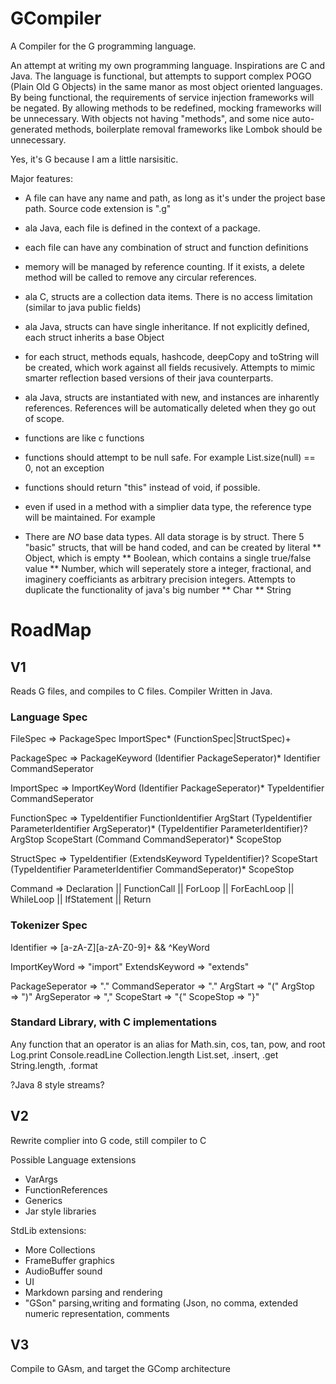 # GCompiler

A Compiler for the G programming language.

An attempt at writing my own programming language. Inspirations are C and Java. The language is functional, but attempts to support complex POGO (Plain Old G Objects) in the same manor as most object oriented languages. By being functional, the requirements of service injection frameworks will be negated. By allowing methods to be redefined, mocking frameworks will be unnecessary. With objects not having "methods", and some nice auto-generated methods, boilerplate removal frameworks like Lombok should be unnecessary.

Yes, it's G because I am a little narsisitic.

Major features:
* A file can have any name and path, as long as it's under the project base path. Source code extension is ".g"
* ala Java, each file is defined in the context of a package.
* each file can have any combination of struct and function definitions
* memory will be managed by reference counting. If it exists, a delete method will be called to remove any circular references.

* ala C, structs are a collection data items. There is no access limitation (similar to java public fields)
* ala Java, structs can have single inheritance. If not explicitly defined, each struct inherits a base Object
* for each struct, methods equals, hashcode, deepCopy and toString will be created, which work against all fields recusively. Attempts to mimic smarter reflection based versions of their java counterparts.
* ala Java, structs are instantiated with new, and instances are inharently references. References will be automatically deleted when they go out of scope.

* functions are like c functions
* functions should attempt to be null safe. For example List.size(null) == 0, not an exception
* functions should return "this" instead of void, if possible.
* even if used in a method with a simplier data type, the reference type will be maintained. For example




* There are *NO* base data types. All data storage is by struct. There 5 "basic" structs, that will be hand coded, and can be created by literal
** Object, which is empty
** Boolean, which contains a single true/false value
** Number, which will seperately store a integer, fractional, and imaginery coefficiants as arbitrary precision integers. Attempts to duplicate the functionality of java's big number
** Char
** String



# RoadMap
## V1
Reads G files, and compiles to C files. Compiler Written in Java.

### Language Spec
FileSpec => PackageSpec
        ImportSpec*
        (FunctionSpec|StructSpec)+
        
PackageSpec => PackageKeyword
               (Identifier PackageSeperator)* 
               Identifier
               CommandSeperator
               
ImportSpec => ImportKeyWord 
              (Identifier PackageSeperator)* 
              TypeIdentifier
              CommandSeperator
               
FunctionSpec => TypeIdentifier 
                FunctionIdentifier
                ArgStart
                (TypeIdentifier ParameterIdentifier ArgSeperator)*
                (TypeIdentifier ParameterIdentifier)?
                ArgStop
                ScopeStart
                (Command CommandSeperator)*
                ScopeStop
               
StructSpec => TypeIdentifier
              (ExtendsKeyword TypeIdentifier)?
              ScopeStart
              (TypeIdentifier ParameterIdentifier CommandSeperator)*
              ScopeStop
              
Command => Declaration ||
           FunctionCall || 
           ForLoop || 
           ForEachLoop ||
           WhileLoop ||
           IfStatement ||
           Return

### Tokenizer Spec
Identifier       => [a-zA-Z][a-zA-Z0-9]+ && ^KeyWord

ImportKeyWord    => "import"
ExtendsKeyword   => "extends"

PackageSeperator => "."
CommandSeperator => "."
ArgStart         => "("
ArgStop          => ")"
ArgSeperator     => ","
ScopeStart       => "{"
ScopeStop        => "}"

### Standard Library, with C implementations
Any function that an operator is an alias for
Math.sin, cos, tan, pow, and root
Log.print
Console.readLine
Collection.length
List.set, .insert, .get
String.length, .format

?Java 8 style streams?

## V2
Rewrite complier into G code, still compiler to C

Possible Language extensions
* VarArgs
* FunctionReferences
* Generics
* Jar style libraries

StdLib extensions:
* More Collections
* FrameBuffer graphics
* AudioBuffer sound
* UI
* Markdown parsing and rendering
* "GSon" parsing,writing and formating (Json, no comma, extended numeric representation, comments
  
## V3
Compile to GAsm, and target the GComp architecture
